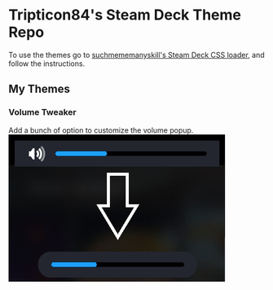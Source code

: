 # Tripticon84's Steam Deck Theme Repo

To use the themes go to [suchmememanyskill's Steam Deck CSS loader](https://github.com/suchmememanyskill/SDH-CssLoader), and follow the instructions.

## My Themes

### Volume Tweaker

Add a bunch of option to customize the volume popup.
![](./ressources/volume-tweaker.jpg)
